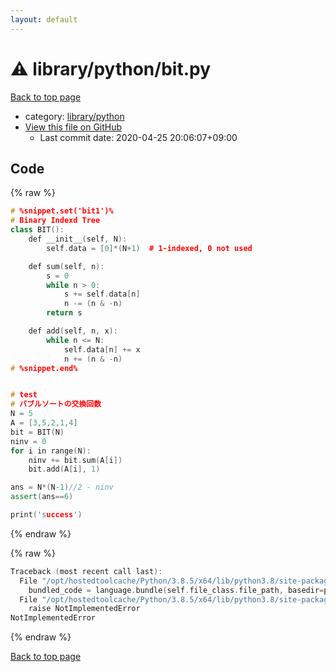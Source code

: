 ```yaml
---
layout: default
---
```


<!-- mathjax config similar to math.stackexchange -->
<script type="text/javascript" async
  src="https://cdnjs.cloudflare.com/ajax/libs/mathjax/2.7.5/MathJax.js?config=TeX-MML-AM_CHTML">
</script>
<script type="text/x-mathjax-config">
  MathJax.Hub.Config({
    TeX: { equationNumbers: { autoNumber: "AMS" }},
    tex2jax: {
      inlineMath: [ ['$','$'] ],
      processEscapes: true
    },
    "HTML-CSS": { matchFontHeight: false },
    displayAlign: "left",
    displayIndent: "2em"
  });
</script>

<script type="text/javascript" src="https://cdnjs.cloudflare.com/ajax/libs/jquery/3.4.1/jquery.min.js"></script>
<script src="https://cdn.jsdelivr.net/npm/jquery-balloon-js@1.1.2/jquery.balloon.min.js" integrity="sha256-ZEYs9VrgAeNuPvs15E39OsyOJaIkXEEt10fzxJ20+2I=" crossorigin="anonymous"></script>
<script type="text/javascript" src="../../../assets/js/copy-button.js"></script>
<link rel="stylesheet" href="../../../assets/css/copy-button.css" />


# :warning: library/python/bit.py

<a href="../../../index.html">Back to top page</a>

* category: <a href="../../../index.html#051bb6df61b6c6e7f8c1868985011b07">library/python</a>
* <a href="{{ site.github.repository_url }}/blob/master/library/python/bit.py">View this file on GitHub</a>
    - Last commit date: 2020-04-25 20:06:07+09:00




## Code

<a id="unbundled"></a>
{% raw %}
```cpp
# %snippet.set('bit1')%
# Binary Indexd Tree
class BIT():
    def __init__(self, N):
        self.data = [0]*(N+1)  # 1-indexed, 0 not used

    def sum(self, n):
        s = 0
        while n > 0:
            s += self.data[n]
            n -= (n & -n)
        return s

    def add(self, n, x):
        while n <= N:
            self.data[n] += x
            n += (n & -n)
# %snippet.end%


# test
# バブルソートの交換回数
N = 5
A = [3,5,2,1,4]
bit = BIT(N)
ninv = 0
for i in range(N):
    ninv += bit.sum(A[i])
    bit.add(A[i], 1)

ans = N*(N-1)//2 - ninv
assert(ans==6)

print('success')

```
{% endraw %}

<a id="bundled"></a>
{% raw %}
```cpp
Traceback (most recent call last):
  File "/opt/hostedtoolcache/Python/3.8.5/x64/lib/python3.8/site-packages/onlinejudge_verify/docs.py", line 349, in write_contents
    bundled_code = language.bundle(self.file_class.file_path, basedir=pathlib.Path.cwd())
  File "/opt/hostedtoolcache/Python/3.8.5/x64/lib/python3.8/site-packages/onlinejudge_verify/languages/python.py", line 84, in bundle
    raise NotImplementedError
NotImplementedError

```
{% endraw %}

<a href="../../../index.html">Back to top page</a>

